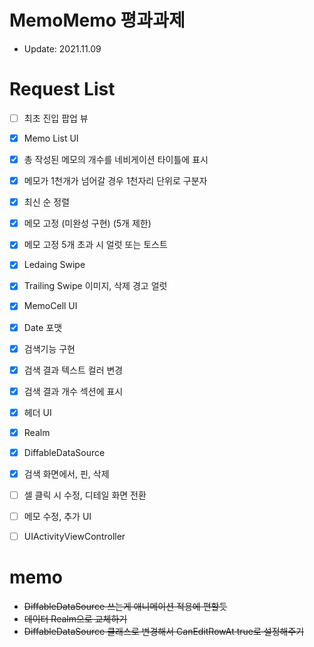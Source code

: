# MemoMemo 평과과제

- Update: 2021.11.09

# Request List
- [ ] 최초 진입 팝업 뷰
- [x] Memo List UI
- [x] 총 작성된 메모의 개수를 네비게이션 타이틀에 표시
- [x] 메모가 1천개가 넘어갈 경우 1천자리 단위로 구분자
- [x] 최신 순 정렬
- [x] 메모 고정 (미완성 구현) (5개 제한)
- [x] 메모 고정 5개 초과 시 얼럿 또는 토스트 
- [x] Ledaing Swipe
- [x] Trailing Swipe 이미지, 삭제 경고 얼럿
- [x] MemoCell UI
- [x] Date 포맷
- [x] 검색기능 구현
- [x] 검색 결과 텍스트 컬러 변경
- [x] 검색 결과 개수 섹션에 표시
- [x] 헤더 UI
- [x] Realm
- [x] DiffableDataSource
- [x] 검색 화면에서, 핀, 삭제
- [ ] 셀 클릭 시 수정, 디테일 화면 전환 
- [ ] 메모 수정, 추가 UI
- [ ] UIActivityViewController


# memo
- ~~DiffableDataSource 쓰는게 애니메이션 적용에 편할듯~~
- ~~데이터 Realm으로 교체하기~~
- ~~DiffableDataSource 클래스로 변경해서 CanEditRowAt true로 설정해주기~~